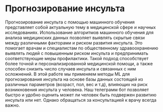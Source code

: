 # Прогнозирование инсульта
Прогнозирование инсульта с помощью машинного обучения представляет собой актуальную тему в медицинской сфере и научных исследованиях. Использование алгоритмов машинного обучения для анализа медицинских данных позволяет выявлять скрытые связи между различными факторами и риском развития инсульта. Это помогает врачам и специалистам по общественному здравоохранению выявлять людей с повышенным риском инсульта и предпринимать соответствующие меры профилактики. Такой подход способствует более точной и персонализированной медицинской помощи, а также способен снизить число случаев инсульта и связанных с ним осложнений. В этой работе мы применяем методы ML для прогнозирования  инсульта на основе базы данных состоящей из различных параметров (возраст, пол, вес и т.д), влияющих на риск возникновения инсульта у человека. Наш телеграмм бот позволяет быстро и удобно оценить может ли человек быть подвержен развитию инсульта или нет. Однако обращаться за консультацией к врачу всегда важно.
